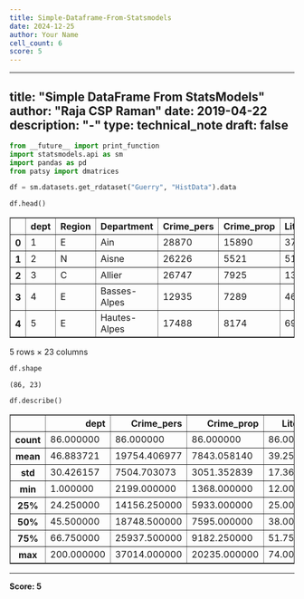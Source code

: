 ```yaml
---
title: Simple-Dataframe-From-Statsmodels
date: 2024-12-25
author: Your Name
cell_count: 6
score: 5
---
```


---
title: "Simple DataFrame From StatsModels"
author: "Raja CSP Raman"
date: 2019-04-22
description: "-"
type: technical_note
draft: false
---

```python
from __future__ import print_function
import statsmodels.api as sm
import pandas as pd
from patsy import dmatrices
```


```python
df = sm.datasets.get_rdataset("Guerry", "HistData").data
```


```python
df.head()
```




<div>
<style scoped>
    .dataframe tbody tr th:only-of-type {
        vertical-align: middle;
    }

    .dataframe tbody tr th {
        vertical-align: top;
    }

    .dataframe thead th {
        text-align: right;
    }
</style>
<table border="1" class="dataframe">
  <thead>
    <tr style="text-align: right;">
      <th></th>
      <th>dept</th>
      <th>Region</th>
      <th>Department</th>
      <th>Crime_pers</th>
      <th>Crime_prop</th>
      <th>Literacy</th>
      <th>Donations</th>
      <th>Infants</th>
      <th>Suicides</th>
      <th>MainCity</th>
      <th>...</th>
      <th>Crime_parents</th>
      <th>Infanticide</th>
      <th>Donation_clergy</th>
      <th>Lottery</th>
      <th>Desertion</th>
      <th>Instruction</th>
      <th>Prostitutes</th>
      <th>Distance</th>
      <th>Area</th>
      <th>Pop1831</th>
    </tr>
  </thead>
  <tbody>
    <tr>
      <th>0</th>
      <td>1</td>
      <td>E</td>
      <td>Ain</td>
      <td>28870</td>
      <td>15890</td>
      <td>37</td>
      <td>5098</td>
      <td>33120</td>
      <td>35039</td>
      <td>2:Med</td>
      <td>...</td>
      <td>71</td>
      <td>60</td>
      <td>69</td>
      <td>41</td>
      <td>55</td>
      <td>46</td>
      <td>13</td>
      <td>218.372</td>
      <td>5762</td>
      <td>346.03</td>
    </tr>
    <tr>
      <th>1</th>
      <td>2</td>
      <td>N</td>
      <td>Aisne</td>
      <td>26226</td>
      <td>5521</td>
      <td>51</td>
      <td>8901</td>
      <td>14572</td>
      <td>12831</td>
      <td>2:Med</td>
      <td>...</td>
      <td>4</td>
      <td>82</td>
      <td>36</td>
      <td>38</td>
      <td>82</td>
      <td>24</td>
      <td>327</td>
      <td>65.945</td>
      <td>7369</td>
      <td>513.00</td>
    </tr>
    <tr>
      <th>2</th>
      <td>3</td>
      <td>C</td>
      <td>Allier</td>
      <td>26747</td>
      <td>7925</td>
      <td>13</td>
      <td>10973</td>
      <td>17044</td>
      <td>114121</td>
      <td>2:Med</td>
      <td>...</td>
      <td>46</td>
      <td>42</td>
      <td>76</td>
      <td>66</td>
      <td>16</td>
      <td>85</td>
      <td>34</td>
      <td>161.927</td>
      <td>7340</td>
      <td>298.26</td>
    </tr>
    <tr>
      <th>3</th>
      <td>4</td>
      <td>E</td>
      <td>Basses-Alpes</td>
      <td>12935</td>
      <td>7289</td>
      <td>46</td>
      <td>2733</td>
      <td>23018</td>
      <td>14238</td>
      <td>1:Sm</td>
      <td>...</td>
      <td>70</td>
      <td>12</td>
      <td>37</td>
      <td>80</td>
      <td>32</td>
      <td>29</td>
      <td>2</td>
      <td>351.399</td>
      <td>6925</td>
      <td>155.90</td>
    </tr>
    <tr>
      <th>4</th>
      <td>5</td>
      <td>E</td>
      <td>Hautes-Alpes</td>
      <td>17488</td>
      <td>8174</td>
      <td>69</td>
      <td>6962</td>
      <td>23076</td>
      <td>16171</td>
      <td>1:Sm</td>
      <td>...</td>
      <td>22</td>
      <td>23</td>
      <td>64</td>
      <td>79</td>
      <td>35</td>
      <td>7</td>
      <td>1</td>
      <td>320.280</td>
      <td>5549</td>
      <td>129.10</td>
    </tr>
  </tbody>
</table>
<p>5 rows × 23 columns</p>
</div>




```python
df.shape
```




    (86, 23)




```python
df.describe()
```




<div>
<style scoped>
    .dataframe tbody tr th:only-of-type {
        vertical-align: middle;
    }

    .dataframe tbody tr th {
        vertical-align: top;
    }

    .dataframe thead th {
        text-align: right;
    }
</style>
<table border="1" class="dataframe">
  <thead>
    <tr style="text-align: right;">
      <th></th>
      <th>dept</th>
      <th>Crime_pers</th>
      <th>Crime_prop</th>
      <th>Literacy</th>
      <th>Donations</th>
      <th>Infants</th>
      <th>Suicides</th>
      <th>Wealth</th>
      <th>Commerce</th>
      <th>Clergy</th>
      <th>Crime_parents</th>
      <th>Infanticide</th>
      <th>Donation_clergy</th>
      <th>Lottery</th>
      <th>Desertion</th>
      <th>Instruction</th>
      <th>Prostitutes</th>
      <th>Distance</th>
      <th>Area</th>
      <th>Pop1831</th>
    </tr>
  </thead>
  <tbody>
    <tr>
      <th>count</th>
      <td>86.000000</td>
      <td>86.000000</td>
      <td>86.000000</td>
      <td>86.000000</td>
      <td>86.000000</td>
      <td>86.000000</td>
      <td>86.000000</td>
      <td>86.000000</td>
      <td>86.000000</td>
      <td>86.000000</td>
      <td>86.000000</td>
      <td>86.000000</td>
      <td>86.000000</td>
      <td>86.000000</td>
      <td>86.000000</td>
      <td>86.000000</td>
      <td>86.000000</td>
      <td>86.000000</td>
      <td>86.000000</td>
      <td>86.000000</td>
    </tr>
    <tr>
      <th>mean</th>
      <td>46.883721</td>
      <td>19754.406977</td>
      <td>7843.058140</td>
      <td>39.255814</td>
      <td>7075.546512</td>
      <td>19049.906977</td>
      <td>36522.604651</td>
      <td>43.500000</td>
      <td>42.802326</td>
      <td>43.430233</td>
      <td>43.500000</td>
      <td>43.511628</td>
      <td>43.500000</td>
      <td>43.500000</td>
      <td>43.500000</td>
      <td>43.127907</td>
      <td>141.872093</td>
      <td>207.953140</td>
      <td>6146.988372</td>
      <td>378.628721</td>
    </tr>
    <tr>
      <th>std</th>
      <td>30.426157</td>
      <td>7504.703073</td>
      <td>3051.352839</td>
      <td>17.364051</td>
      <td>5834.595216</td>
      <td>8820.233546</td>
      <td>31312.532649</td>
      <td>24.969982</td>
      <td>25.028370</td>
      <td>24.999549</td>
      <td>24.969982</td>
      <td>24.948297</td>
      <td>24.969982</td>
      <td>24.969982</td>
      <td>24.969982</td>
      <td>24.799809</td>
      <td>520.969318</td>
      <td>109.320837</td>
      <td>1398.246620</td>
      <td>148.777230</td>
    </tr>
    <tr>
      <th>min</th>
      <td>1.000000</td>
      <td>2199.000000</td>
      <td>1368.000000</td>
      <td>12.000000</td>
      <td>1246.000000</td>
      <td>2660.000000</td>
      <td>3460.000000</td>
      <td>1.000000</td>
      <td>1.000000</td>
      <td>1.000000</td>
      <td>1.000000</td>
      <td>1.000000</td>
      <td>1.000000</td>
      <td>1.000000</td>
      <td>1.000000</td>
      <td>1.000000</td>
      <td>0.000000</td>
      <td>0.000000</td>
      <td>762.000000</td>
      <td>129.100000</td>
    </tr>
    <tr>
      <th>25%</th>
      <td>24.250000</td>
      <td>14156.250000</td>
      <td>5933.000000</td>
      <td>25.000000</td>
      <td>3446.750000</td>
      <td>14299.750000</td>
      <td>15463.000000</td>
      <td>22.250000</td>
      <td>21.250000</td>
      <td>22.250000</td>
      <td>22.250000</td>
      <td>22.250000</td>
      <td>22.250000</td>
      <td>22.250000</td>
      <td>22.250000</td>
      <td>23.250000</td>
      <td>6.000000</td>
      <td>121.383000</td>
      <td>5400.750000</td>
      <td>283.005000</td>
    </tr>
    <tr>
      <th>50%</th>
      <td>45.500000</td>
      <td>18748.500000</td>
      <td>7595.000000</td>
      <td>38.000000</td>
      <td>5020.000000</td>
      <td>17141.500000</td>
      <td>26743.500000</td>
      <td>43.500000</td>
      <td>42.500000</td>
      <td>43.500000</td>
      <td>43.500000</td>
      <td>43.500000</td>
      <td>43.500000</td>
      <td>43.500000</td>
      <td>43.500000</td>
      <td>41.500000</td>
      <td>33.000000</td>
      <td>200.616000</td>
      <td>6070.500000</td>
      <td>346.165000</td>
    </tr>
    <tr>
      <th>75%</th>
      <td>66.750000</td>
      <td>25937.500000</td>
      <td>9182.250000</td>
      <td>51.750000</td>
      <td>9446.750000</td>
      <td>22682.250000</td>
      <td>44057.500000</td>
      <td>64.750000</td>
      <td>63.750000</td>
      <td>64.750000</td>
      <td>64.750000</td>
      <td>64.750000</td>
      <td>64.750000</td>
      <td>64.750000</td>
      <td>64.750000</td>
      <td>64.750000</td>
      <td>113.750000</td>
      <td>289.670500</td>
      <td>6816.500000</td>
      <td>444.407500</td>
    </tr>
    <tr>
      <th>max</th>
      <td>200.000000</td>
      <td>37014.000000</td>
      <td>20235.000000</td>
      <td>74.000000</td>
      <td>37015.000000</td>
      <td>62486.000000</td>
      <td>163241.000000</td>
      <td>86.000000</td>
      <td>86.000000</td>
      <td>86.000000</td>
      <td>86.000000</td>
      <td>86.000000</td>
      <td>86.000000</td>
      <td>86.000000</td>
      <td>86.000000</td>
      <td>86.000000</td>
      <td>4744.000000</td>
      <td>539.213000</td>
      <td>10000.000000</td>
      <td>989.940000</td>
    </tr>
  </tbody>
</table>
</div>




---
**Score: 5**